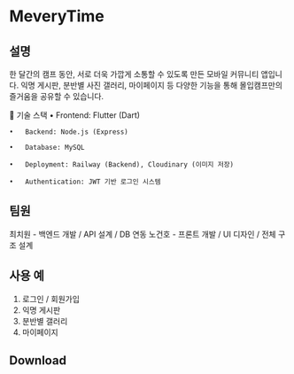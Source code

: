 # MeveryTime  

## 설명
한 달간의 캠프 동안, 서로 더욱 가깝게 소통할 수 있도록 만든 모바일 커뮤니티 앱입니다.
익명 게시판, 분반별 사진 갤러리, 마이페이지 등 다양한 기능을 통해 몰입캠프만의 즐거움을 공유할 수 있습니다.

🔧 기술 스택
	•	Frontend: Flutter (Dart)
 
	•	Backend: Node.js (Express)
 
	•	Database: MySQL
 
	•	Deployment: Railway (Backend), Cloudinary (이미지 저장)
 
	•	Authentication: JWT 기반 로그인 시스템

## 팀원
최치원 - 백엔드 개발 / API 설계 / DB 연동
노건호 - 프론트 개발 / UI 디자인 / 전체 구조 설계

## 사용 예
1. 로그인 / 회원가입
2. 익명 게시판
3. 분반별 갤러리
4. 마이페이지

## Download
